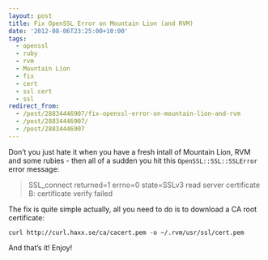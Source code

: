 ```yaml
---
layout: post
title: Fix OpenSSL Error on Mountain Lion (and RVM)
date: '2012-08-06T23:25:00+10:00'
tags:
  - openssl
  - ruby
  - rvm
  - Mountain Lion
  - fix
  - cert
  - ssl cert
  - ssl
redirect_from:
  - /post/28834446907/fix-openssl-error-on-mountain-lion-and-rvm
  - /post/28834446907/
  - /post/28834446907
---
```


Don’t you just hate it when you have a fresh intall of Mountain Lion, RVM and some rubies - then all of a sudden you hit this `OpenSSL::SSL::SSLError` error message:

> SSL_connect returned=1 errno=0 state=SSLv3 read server certificate B: certificate verify failed

The fix is quite simple actually, all you need to do is to download a CA root certificate:

```shell
curl http://curl.haxx.se/ca/cacert.pem -o ~/.rvm/usr/ssl/cert.pem
```

And that’s it! Enjoy!
